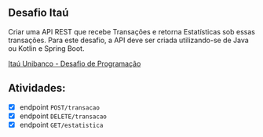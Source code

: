 ## Desafio Itaú

Criar uma API REST que recebe Transações e retorna Estatísticas sob essas transações. Para este desafio, a API deve ser criada utilizando-se de Java ou Kotlin e Spring Boot.

[Itaú Unibanco - Desafio de Programação](https://github.com/rafaellins-itau/desafio-itau-vaga-99-junior)

## Atividades:
- [X] endpoint ```POST/transacao```
- [X] endpoint ```DELETE/transacao```
- [X] endpoint ```GET/estatistica```
